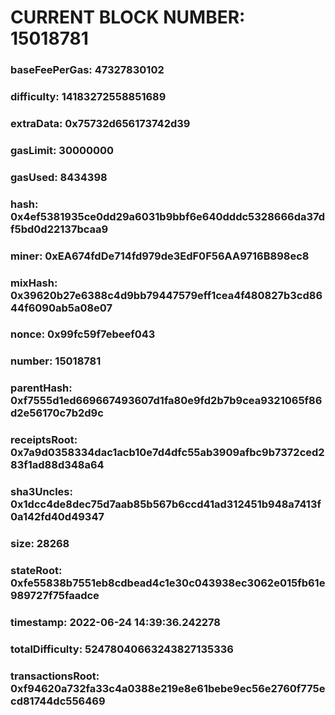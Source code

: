 # CURRENT BLOCK NUMBER: 15018781

### baseFeePerGas: 47327830102
### difficulty: 14183272558851689
### extraData: 0x75732d656173742d39
### gasLimit: 30000000
### gasUsed: 8434398
### hash: 0x4ef5381935ce0dd29a6031b9bbf6e640dddc5328666da37df5bd0d22137bcaa9
### miner: 0xEA674fdDe714fd979de3EdF0F56AA9716B898ec8
### mixHash: 0x39620b27e6388c4d9bb79447579eff1cea4f480827b3cd8644f6090ab5a08e07
### nonce: 0x99fc59f7ebeef043
### number: 15018781
### parentHash: 0xf7555d1ed669667493607d1fa80e9fd2b7b9cea9321065f86d2e56170c7b2d9c
### receiptsRoot: 0x7a9d0358334dac1acb10e7d4dfc55ab3909afbc9b7372ced283f1ad88d348a64
### sha3Uncles: 0x1dcc4de8dec75d7aab85b567b6ccd41ad312451b948a7413f0a142fd40d49347
### size: 28268
### stateRoot: 0xfe55838b7551eb8cdbead4c1e30c043938ec3062e015fb61e989727f75faadce
### timestamp: 2022-06-24 14:39:36.242278
### totalDifficulty: 52478040663243827135336
### transactionsRoot: 0xf94620a732fa33c4a0388e219e8e61bebe9ec56e2760f775ecd81744dc556469
